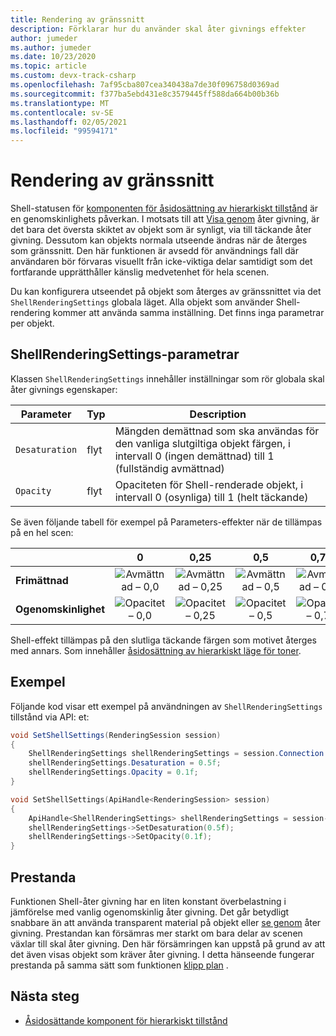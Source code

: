 ```yaml
---
title: Rendering av gränssnitt
description: Förklarar hur du använder skal åter givnings effekter
author: jumeder
ms.author: jumeder
ms.date: 10/23/2020
ms.topic: article
ms.custom: devx-track-csharp
ms.openlocfilehash: 7af95cba807cea340438a7de30f096758d0369ad
ms.sourcegitcommit: f377ba5ebd431e8c3579445ff588da664b00b36b
ms.translationtype: MT
ms.contentlocale: sv-SE
ms.lasthandoff: 02/05/2021
ms.locfileid: "99594171"
---
```

# <a name="shell-rendering"></a>Rendering av gränssnitt

Shell-statusen för [komponenten för åsidosättning av hierarkiskt tillstånd](../../overview/features/override-hierarchical-state.md) är en genomskinlighets påverkan. I motsats till att [Visa genom](../../overview/features/override-hierarchical-state.md) åter givning, är det bara det översta skiktet av objekt som är synligt, via till täckande åter givning. Dessutom kan objekts normala utseende ändras när de återges som gränssnitt. Den här funktionen är avsedd för användnings fall där användaren bör förvaras visuellt från icke-viktiga delar samtidigt som det fortfarande upprätthåller känslig medvetenhet för hela scenen.

Du kan konfigurera utseendet på objekt som återges av gränssnittet via det `ShellRenderingSettings` globala läget. Alla objekt som använder Shell-rendering kommer att använda samma inställning. Det finns inga parametrar per objekt.

## <a name="shellrenderingsettings-parameters"></a>ShellRenderingSettings-parametrar

Klassen `ShellRenderingSettings` innehåller inställningar som rör globala skal åter givnings egenskaper:

| Parameter      | Typ    | Description                                             |
|----------------|---------|---------------------------------------------------------|
| `Desaturation` | flyt   | Mängden demättnad som ska användas för den vanliga slutgiltiga objekt färgen, i intervall 0 (ingen demättnad) till 1 (fullständig avmättnad) |
| `Opacity`      | flyt   | Opaciteten för Shell-renderade objekt, i intervall 0 (osynliga) till 1 (helt täckande) |

Se även följande tabell för exempel på Parameters-effekter när de tillämpas på en hel scen:

|                | 0 | 0,25 | 0,5 | 0,75 | 1.0 | 
|----------------|:-:|:----:|:---:|:----:|:---:|
| **Frimättnad** | ![Avmättnad – 0,0](./media/shell-desaturation-00.png) | ![Avmättnad – 0,25](./media/shell-desaturation-025.png) | ![Avmättnad – 0,5](./media/shell-desaturation-05.png) | ![Avmättnad – 0,75](./media/shell-desaturation-075.png) | ![Avmättnad – 1,0](./media/shell-desaturation-10.png) |
| **Ogenomskinlighet**      | ![Opacitet – 0,0](./media/shell-opacity-00.png) | ![Opacitet – 0,25](./media/shell-opacity-025.png) | ![Opacitet – 0,5](./media/shell-opacity-05.png) | ![Opacitet – 0,75](./media/shell-opacity-075.png) | ![Opacitet – 1,0](./media/shell-opacity-10.png) |

Shell-effekt tillämpas på den slutliga täckande färgen som motivet återges med annars. Som innehåller [åsidosättning av hierarkiskt läge för toner](../../overview/features/override-hierarchical-state.md).

## <a name="example"></a>Exempel

Följande kod visar ett exempel på användningen av `ShellRenderingSettings` tillstånd via API: et:

```cs
void SetShellSettings(RenderingSession session)
{
    ShellRenderingSettings shellRenderingSettings = session.Connection.ShellRenderingSettings;
    shellRenderingSettings.Desaturation = 0.5f;
    shellRenderingSettings.Opacity = 0.1f;
}
```

```cpp
void SetShellSettings(ApiHandle<RenderingSession> session)
{
    ApiHandle<ShellRenderingSettings> shellRenderingSettings = session->Connection()->GetShellRenderingSettings();
    shellRenderingSettings->SetDesaturation(0.5f);
    shellRenderingSettings->SetOpacity(0.1f);
}
```

## <a name="performance"></a>Prestanda

Funktionen Shell-åter givning har en liten konstant överbelastning i jämförelse med vanlig ogenomskinlig åter givning. Det går betydligt snabbare än att använda transparent material på objekt eller [se genom](../../overview/features/override-hierarchical-state.md) åter givning. Prestandan kan försämras mer starkt om bara delar av scenen växlar till skal åter givning. Den här försämringen kan uppstå på grund av att det även visas objekt som kräver åter givning. I detta hänseende fungerar prestanda på samma sätt som funktionen [klipp plan](../../overview/features/cut-planes.md) .

## <a name="next-steps"></a>Nästa steg

* [Åsidosättande komponent för hierarkiskt tillstånd](../../overview/features/override-hierarchical-state.md)